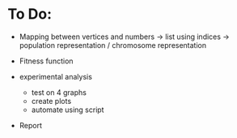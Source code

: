 # To Do:

- Mapping between vertices and numbers -> list using indices -> population representation / chromosome representation 
- Fitness function 

- experimental analysis 
    - test on 4 graphs
    - create plots 
    - automate using script 

- Report 